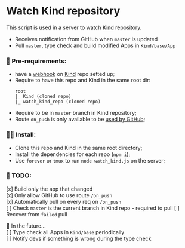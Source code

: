 # Watch Kind repository

This script is used in a server to watch [Kind](https://github.com/uwu-tech/Kind) repository.

- Receives notification from GitHub when `master` is updated
- Pull `master`, type check and build modified Apps in `Kind/base/App`

### 🐙 Pre-requirements:
- have a [webhook](https://docs.github.com/en/developers/webhooks-and-events/webhooks/about-webhooks) on [Kind](https://github.com/uwu-tech/Kind) repo setted up;
- Require to have this repo and Kind in the same root dir:
  ```
  root  
  |_ Kind (cloned repo)  
  |_ watch_kind_repo (cloned repo)
  ```
- Require to be in `master` branch in Kind repository;
- Route `on_push` is only available to be [used by GitHub](https://stripe.com/docs/webhooks/signatures);

### 👩‍💻 Install:
- Clone this repo and Kind in the same root directory;
- Install the dependencies for each repo (`npm i`);
- Use `forever` or `tmux` to run `node watch_kind.js` on the server;

### 📝 TODO:
[x] Build only the app that changed  
[x] Only allow GitHub to use route `/on_push`  
[x] Automatically pull on every req on `/on_push`  
[ ] Check `master` is the current branch in Kind repo - required to pull
[ ] Recover from `failed` pull

🦄 In the future...  
[ ] Type check all Apps in `Kind/base` periodically  
[ ] Notify devs if something is wrong during the type check


 

